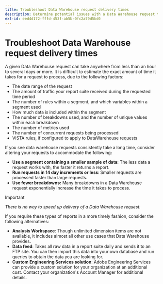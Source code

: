 ```yaml
---
title: Troubleshoot Data Warehouse request delivery times
description: Determine potential issues with a Data Warehouse request that can prolong delivery times.
exl-id: eed4d172-fffd-453f-ab5b-0fc2a79d5bd0
---
```

# Troubleshoot Data Warehouse request delivery times

A given Data Warehouse request can take anywhere from less than an hour to several days or more. It is difficult to estimate the exact amount of time it takes for a request to process, due to the following factors:

* The date range of the request
* The amount of traffic your report suite received during the requested time period
* The number of rules within a segment, and which variables within a segment used
* How much data is included within the segment
* The number of breakdowns used, and the number of unique values within each breakdown
* The number of metrics used
* The number of concurrent requests being processed
* VISTA rules, if configured to apply to DataWarehouse requests

If you see data warehouse requests consistently take a long time, consider altering your requests to accommodate the following:

* **Use a segment containing a smaller sample of data**: The less data a request works with, the faster it returns a report.
* **Run requests in 14 day increments or less**: Smaller requests are processed faster than large requests.
* **Use fewer breakdowns:** Many breakdowns in a Data Warehouse request exponentially increase the time it takes to process.

>[!IMPORTANT]
>
> *There is no way to speed up delivery of a Data Warehouse request.*
 
If you require these types of reports in a more timely fashion, consider the following alternatives:

* **Analysis Workspace**: Though unlimited dimension items are not available, it includes almost all other use cases that Data Warehouse provides.
* **Data feed**: Takes all raw data in a report suite daily and sends it to an FTP site. You can then import this data into your own database and run queries to obtain the data you are looking for.
* **Custom Engineering Services solution**: Adobe Engineering Services can provide a custom solution for your organization at an additional cost. Contact your organization's Account Manager for additional details.
